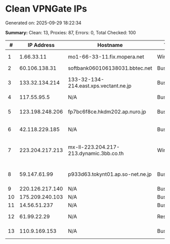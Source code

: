 # Clean VPNGate IPs
Generated on: 2025-09-29 18:22:34

**Summary:** Clean: 13, Proxies: 87, Errors: 0, Total Checked: 100

| # | IP Address | Hostname | Type | Country | Provider |
|---|------------|----------|------|---------|----------|
| 1 | 1.66.33.11 | mo1-66-33-11.fix.mopera.net | Wireless | JP | NTT DOCOMO, INC. |
| 2 | 60.106.138.31 | softbank060106138031.bbtec.net | Business | JP | SoftBank Corp. |
| 3 | 133.32.134.214 | 133-32-134-214.east.xps.vectant.ne.jp | Business | JP | ARTERIA Networks Corporation |
| 4 | 117.55.95.5 | N/A | Business | JP | SoftBank Corp. |
| 5 | 123.198.248.206 | fp7bc6f8ce.hkdm202.ap.nuro.jp | Business | JP | Sony Network Communications Inc. |
| 6 | 42.118.229.185 | N/A | Business | VN | FPT Telecom Company |
| 7 | 223.204.217.213 | mx-ll-223.204.217-213.dynamic.3bb.co.th | Wireless | TH | Triple T Broadband Public Company Limited |
| 8 | 59.147.61.99 | p933d63.tokynt01.ap.so-net.ne.jp | Business | JP | Sony Network Communications Inc. |
| 9 | 220.126.217.140 | N/A | Business | KR | Korea Telecom |
| 10 | 175.209.240.103 | N/A | Business | KR | Korea Telecom |
| 11 | 14.56.51.237 | N/A | Business | KR | Korea Telecom |
| 12 | 61.99.22.29 | N/A | Residential | KR | SK Broadband Co Ltd |
| 13 | 110.9.169.153 | N/A | Business | KR | SK Broadband Co Ltd |
